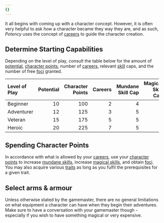 ```yaml
---
{}
---
```

   
It all begins with coming up with a character concept. However, it is often very helpful to ask _how_ a character became they way they are, and as such, _Potency_ uses the concept of [careers](../Character%20Options/Careers.md) to guide the character creation.   
   
## Determine Starting Capabilities   
Depending on the level of play, consult the table below for the amount of [potential](../Rolling%20Dice/Potential.md), [character points](../Character%20Options/Character%20Points.md), number of [careers](../Character%20Options/Careers.md), relevant [skill](../Skills/Skills.md) caps, and the number of free [foci](../Character%20Options/Foci.md) granted.   
   
| Level of Play | Potential | Character Points | Careers | Mundane Skill Cap | Magical Skill Cap | Free Foci  |   
|:------------- | ---------:| ----------------:| -------:| -----------------:| -----------------:| ----------:|   
| Beginner      |        10 |              100 |       2 |                 4 |                 3 |          2 |   
| Adventurer    |        12 |              125 |       3 |                 5 |                 4 |          3 |   
| Veteran       |        15 |              175 |       5 |                 5 |                 5 |          5 |   
| Heroic        |        20 |              225 |       7 |                 5 |                 5 |          7 |   
   
## Spending Character Points   
In accordance with what is allowed by your [careers](../Character%20Options/Careers.md), use your [character points](../Character%20Options/Character%20Points.md) to increase [mundane skills](../Skills/Skills.md), increase [magical skills](../Skills/Aspects%20of%20Magic.md), and obtain [foci](../Character%20Options/Foci.md). You may also acquire various [traits](../Character%20Options/Traits.md) as long as you fulfil the prerequisites for a given trait.   
   
## Select arms & armour   
Unless otherwise stated by the gamemaster, there are no general limitations on what equipment a character can have when they begin their adventures. Make sure to have a conversation with your gamemaster though - especially if you wish to have something magical or very expensive.